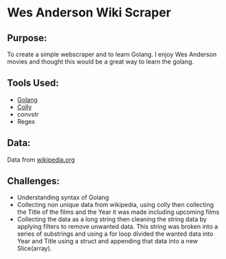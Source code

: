 # Wes Anderson Wiki Scraper

## Purpose:
To create a simple webscraper and to learn Golang.
I enjoy Wes Anderson movies and thought this would be a great way to learn the golang.

## Tools Used:
- [Golang](https://go.dev)
- [Colly](github.com/gocolly/colly)
- convstr
- Regex

## Data:
Data from [wikipedia.org](https://en.wikipedia.org/wiki/Wes_Anderson_filmography)

## Challenges:
- Understanding syntax of Golang
- Collecting non unique data from wikipedia, using colly then collecting the Title of the films and the Year it was made including upcoming films
- Collecting the data as a long string then cleaning the string data by applying filters to remove unwanted data. This string was broken into a series of substrings and using a for loop divided the wanted data into Year and Title using a struct and appending that data into a new Slice(array).
